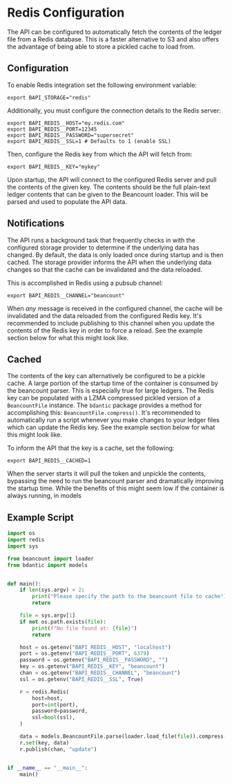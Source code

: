 # Redis Configuration

The API can be configured to automatically fetch the contents of the ledger
file from a Redis database. This is a faster alternative to S3 and also offers
the advantage of being able to store a pickled cache to load from.

## Configuration

To enable Redis integration set the following environment variable:

```shell
export BAPI_STORAGE="redis"
```

Additionally, you must configure the connection details to the Redis server:

```shell
export BAPI_REDIS__HOST="my.redis.com"
export BAPI_REDIS__PORT=12345
export BAPI_REDIS__PASSWORD="supersecret"
export BAPI_REDIS__SSL=1 # Defaults to 1 (enable SSL)
```

Then, configure the Redis key from which the API will fetch from:

```shell
export BAPI_REDIS__KEY="mykey"
```

Upon startup, the API will connect to the configured Redis server and pull the
contents of the given key. The contents should be the full plain-text ledger
contents that can be given to the Beancount loader. This will be parsed and used
to populate the API data.

## Notifications

The API runs a background task that frequently checks in with the configured
storage provider to determine if the underlying data has changed. By default,
the data is only loaded once during startup and is then cached. The storage
provider informs the API when the underlying data changes so that the cache can
be invalidated and the data reloaded.

This is accomplished in Redis using a pubsub channel:

```shell
export BAPI_REDIS__CHANNEL="beancount"
```

When *any* message is received in the configured channel, the cache will be
invalidated and the data reloaded from the configured Redis key. It's
recommended to include publishing to this channel when you update the contents
of the Redis key in order to force a reload. See the example section below for
what this might look like.

## Cached

The contents of the key can alternatively be configured to be a pickle cache.
A large portion of the startup time of the container is consumed by the
beancount parser. This is especially true for large ledgers. The Redis key can
be populated with a LZMA compressed pickled version of a `BeancountFile`
instance. The `bdantic` package provides a method for accomplishing this:
`BeancountFile.compress()`. It's recommended to automatically run a script
whenever you make changes to your ledger files which can update the Redis key.
See the example section below for what this might look like.

To inform the API that the key is a cache, set the following:

```shell
export BAPI_REDIS__CACHED=1
```

When the server starts it will pull the token and unpickle the contents,
bypassing the need to run the beancount parser and dramatically improving the
startup time. While the benefits of this might seem low if the container is
always running, in models

## Example Script

```python
import os
import redis
import sys

from beancount import loader
from bdantic import models


def main():
    if len(sys.argv) < 2:
        print("Please specify the path to the beancount file to cache")
        return

    file = sys.argv[1]
    if not os.path.exists(file):
        print(f"No file found at: {file}")
        return

    host = os.getenv("BAPI_REDIS__HOST", "localhost")
    port = os.getenv("BAPI_REDIS__PORT", 6379)
    password = os.getenv("BAPI_REDIS__PASSWORD", "")
    key = os.getenv("BAPI_REDIS__KEY", "beancount")
    chan = os.getenv("BAPI_REDIS__CHANNEL", "beancount")
    ssl = os.getenv("BAPI_REDIS__SSL", True)

    r = redis.Redis(
        host=host,
        port=int(port),
        password=password,
        ssl=bool(ssl),
    )

    data = models.BeancountFile.parse(loader.load_file(file)).compress()
    r.set(key, data)
    r.publish(chan, "update")


if __name__ == "__main__":
    main()
```

[1]: https://github.com/beancount/beancount/blob/master/beancount/loader.py
